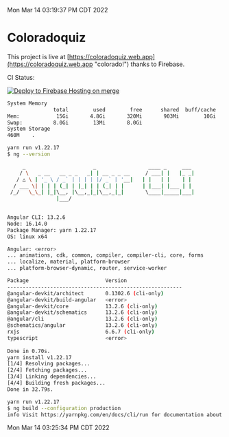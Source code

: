 Mon Mar 14 03:19:37 PM CDT 2022

# Coloradoquiz


This project is live at [https://coloradoquiz.web.app](https://coloradoquiz.web.app "colorado!") thanks to Firebase.

CI Status: 

[![Deploy to Firebase Hosting on merge](https://github.com/teamkushal/coloradoquiz/actions/workflows/firebase-hosting-merge.yml/badge.svg)](https://github.com/teamkushal/coloradoquiz/actions/workflows/firebase-hosting-merge.yml)

```bash
System Memory
               total        used        free      shared  buff/cache   available
Mem:            15Gi       4.8Gi       320Mi       903Mi        10Gi       9.3Gi
Swap:          8.0Gi        13Mi       8.0Gi
System Storage
460M	.
```
```bash
yarn run v1.22.17
$ ng --version

     _                      _                 ____ _     ___
    / \   _ __   __ _ _   _| | __ _ _ __     / ___| |   |_ _|
   / △ \ | '_ \ / _` | | | | |/ _` | '__|   | |   | |    | |
  / ___ \| | | | (_| | |_| | | (_| | |      | |___| |___ | |
 /_/   \_\_| |_|\__, |\__,_|_|\__,_|_|       \____|_____|___|
                |___/
    

Angular CLI: 13.2.6
Node: 16.14.0
Package Manager: yarn 1.22.17
OS: linux x64

Angular: <error>
... animations, cdk, common, compiler, compiler-cli, core, forms
... localize, material, platform-browser
... platform-browser-dynamic, router, service-worker

Package                         Version
---------------------------------------------------------
@angular-devkit/architect       0.1302.6 (cli-only)
@angular-devkit/build-angular   <error>
@angular-devkit/core            13.2.6 (cli-only)
@angular-devkit/schematics      13.2.6 (cli-only)
@angular/cli                    13.2.6 (cli-only)
@schematics/angular             13.2.6 (cli-only)
rxjs                            6.6.7 (cli-only)
typescript                      <error>
    
Done in 0.70s.
yarn install v1.22.17
[1/4] Resolving packages...
[2/4] Fetching packages...
[3/4] Linking dependencies...
[4/4] Building fresh packages...
Done in 32.79s.
```
```bash
yarn run v1.22.17
$ ng build --configuration production
info Visit https://yarnpkg.com/en/docs/cli/run for documentation about this command.
```
Mon Mar 14 03:25:34 PM CDT 2022
